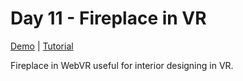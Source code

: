 # Day 11 - Fireplace in VR

[Demo](https://risonsimon.com/projects/day11) | [Tutorial](https://tutorialsforvr.com/fireplace-webvr-tutorial/)

Fireplace in WebVR useful for interior designing in VR.
